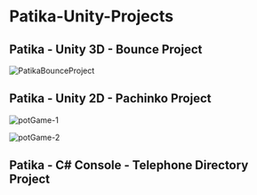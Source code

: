 # Patika-Unity-Projects

## Patika - Unity 3D - Bounce Project
![PatikaBounceProject](https://github.com/user-attachments/assets/15212570-91c1-498d-a680-7274486d18a4)

## Patika - Unity 2D - Pachinko Project
![potGame-1](https://github.com/user-attachments/assets/f3ce3479-6e7a-4359-811f-7b0544c2c2d9)

![potGame-2](https://github.com/user-attachments/assets/b9affa7f-a171-4690-b582-d47f5374a926)

## Patika - C# Console - Telephone Directory Project


